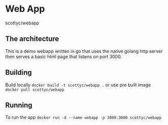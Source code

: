 # Web App
scottyc/webapp

## The architecture
This is a demo webapp written in go that uses the native golang http server then serves a basic html page that listens on port 3000.

## Building 
Build locally `docker build -t scottyc/webapp .`
or use pre built image `docker pull scottyc/webapp`

## Running 
To run the app `docker run -d --name webapp -p 3000:3000 scottyc/webapp`

